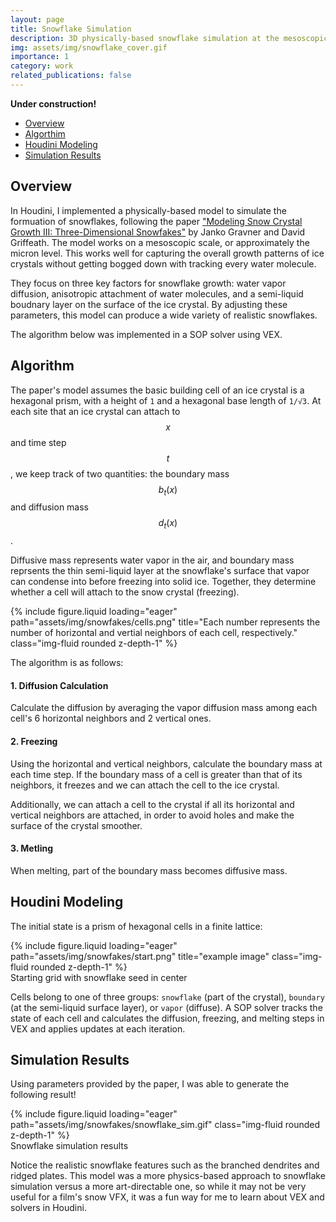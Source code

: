 ```yaml
---
layout: page
title: Snowflake Simulation
description: 3D physically-based snowflake simulation at the mesoscopic scale, implemented in Houdini using VEX.
img: assets/img/snowflake_cover.gif
importance: 1
category: work
related_publications: false
---
```


<!-- Include MathJax -->
<script type="text/javascript" async
  src="https://cdn.jsdelivr.net/npm/mathjax@3/es5/tex-mml-chtml.js">
</script>

**Under construction!**

- [Overview](#overview)
- [Algorthim](#algorithm)
- [Houdini Modeling](#houdini-modeling)
- [Simulation Results](#simulation-results)

## Overview

In Houdini, I implemented a physically-based model to simulate the formuation of snowflakes, following the paper ["Modeling Snow Crystal Growth III: Three-Dimensional Snowfakes"](https://www.math.ucdavis.edu/~gravner/papers/h3l.pdf) by Janko Gravner and David Griffeath. The model works on a mesoscopic scale, or approximately the micron level. This works well for capturing the overall growth patterns of ice crystals without getting bogged down with tracking every water molecule.

They focus on three key factors for snowflake growth: water vapor diffusion, anisotropic attachment of water molecules, and a semi-liquid boudnary layer on the surface of the ice crystal. By adjusting these parameters, this model can produce a wide variety of realistic snowflakes.

The algorithm below was implemented in a SOP solver using VEX.

## Algorithm

The paper's model assumes the basic building cell of an ice crystal is a hexagonal prism, with a height of `1` and a hexagonal base length of `1/√3`. At each site that an ice crystal can attach to $$x$$ and time step $$t$$, we keep track of two quantities: the boundary mass $$b_t(x)$$ and diffusion mass $$d_t(x)$$.

Diffusive mass represents water vapor in the air, and boundary mass reprsents the thin semi-liquid layer at the snowflake's surface that vapor can condense into before freezing into solid ice. Together, they determine whether a cell will attach to the snow crystal (freezing).

<div class="row justify-content-center">
    <div class="col-6 mt-3 mt-md-0">
        {% include figure.liquid loading="eager" path="assets/img/snowfakes/cells.png" title="Each number represents the number of horizontal and vertial neighbors of each cell, respectively." class="img-fluid rounded z-depth-1" %}
    </div>
</div>

The algorithm is as follows:

#### 1. Diffusion Calculation 
Calculate the diffusion by averaging the vapor diffusion mass among each cell's 6 horizontal neighbors and 2 vertical ones.
 <!-- Note that the final diffusion calculation accounts for vertical drift, which can happen when a snowflake is falling downwards. However, I skip this for my simulations for simplicty and to ensure symmetrical results. -->
 
<!-- $$ d'_t(x) = \frac{1}{7} \sum_{y \in N^T_x} d^\circ_t(y) $$ -->
<!-- Calculate the vertical diffusion, give a slight anisotropic weight to vertical neighbors:  -->
<!-- $$ d''_t(x) = \frac{8}{14} d'_t(x) + \frac{3}{14} \sum_{\substack{y \in N^Z_x \\ y \ne x}} d'_t(y)$$ -->

<!-- The final diffusion step accounts for drift in the vertical direction, which happens if a snowflake is falling downwards: -->

<!-- $$ d'''_t(x) = (1 - \varphi (1 - a_t(x - e_3))) \cdot d''_t(x) + \varphi (1 - a_t(x + e_3)) \cdot d''_t(x + e_3) $$ -->

<!-- I use $$\varphi = 0$$ for my simulations for simplicty and to ensure symmetrical results. -->

#### 2. Freezing   
Using the horizontal and vertical neighbors, calculate the boundary mass at each time step. If the boundary mass of a cell is greater than that of its neighbors, it freezes and we can attach the cell to the ice crystal.

Additionally, we can attach a cell to the crystal if all its horizontal and vertical neighbors are attached, in order to avoid holes and make the surface of the crystal smoother.
<!-- 
$$ n^T_t(x) = \min ( 3, \#\{ y \in N^T_x \mid a_t(y) = 1 \} ) $$
$$ n^Z_t(x) = \min ( 1, \#\{ y \in N^Z_x \mid a_t(y) = 1 \} ) $$ -->

<!-- We use those to calculate the boundary mass and diffusion mass: -->

<!-- $$ b'_t(x) = b^\circ_t(x) + (1 - \kappa(n^T_t(x), n^Z_t(x))) \cdot d^\circ_t(x) $$
$$ d'_t(x) = \kappa(n^T_t(x), n^Z_t(x)) \cdot d^\circ_t(x) $$ -->
<!-- 
If the boundary mass is greater than that of its neighbors, it freezes and we can attach the cell to the ice crystal:

$$ \text{If} b^\circ_t(x) \geq \beta(n^T_t(x), n^Z_t(x)) $$, then cell $$x$$ attaches. -->


#### 3. Metling  
When melting, part of the boundary mass becomes diffusive mass. 

<!-- $$ b'_t(x) = (1 - \mu(n^T_t(x), n^Z_t(x))) \cdot b^\circ_t(x) 
$$
$$ d'_t(x) = d^\circ_t(x) + \mu(n^T_t(x), n^Z_t(x)) \cdot b^\circ_t(x) 
$$ -->


## Houdini Modeling

The initial state is a prism of hexagonal cells in a finite lattice:

<div class="row justify-content-center">
    <div class="col-6 mt-3 mt-md-0">
        {% include figure.liquid loading="eager" path="assets/img/snowfakes/start.png" title="example image" class="img-fluid rounded z-depth-1" %}
    </div>
</div>
<div class="caption">
    Starting grid with snowflake seed in center
</div>

Cells belong to one of three groups: `snowflake` (part of the crystal), `boundary` (at the semi-liquid surface layer), or `vapor` (diffuse). A SOP solver tracks the state of each cell and calculates the diffusion, freezing, and melting steps in VEX and applies updates at each iteration.


## Simulation Results

Using parameters provided by the paper, I was able to generate the following result!

<div class="row justify-content-center">
    <div class="col-6 mt-3 mt-md-0">
        {% include figure.liquid loading="eager" path="assets/img/snowfakes/snowflake_sim.gif" class="img-fluid rounded z-depth-1" %}
    </div>
</div>
<div class="caption">
    Snowflake simulation results
</div>

Notice the realistic snowflake features such as the branched dendrites and ridged plates. This model was a more physics-based approach to snowflake simulation versus a more art-directable one, so while it may not be very useful for a film's snow VFX, it was a fun way for me to learn about VEX and solvers in Houdini.
